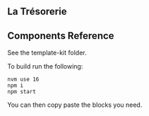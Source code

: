 ## La Trésorerie

## Components Reference

See the template-kit folder.

To build run the following:

```
nvm use 16
npm i
npm start
```

You can then copy paste the blocks you need.

